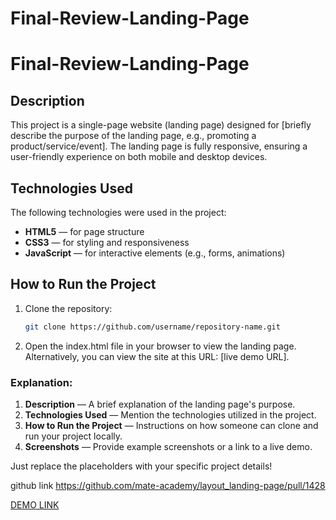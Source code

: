 # Final-Review-Landing-Page

# Final-Review-Landing-Page

## Description
This project is a single-page website (landing page) designed for [briefly describe the purpose of the landing page, e.g., promoting a product/service/event]. The landing page is fully responsive, ensuring a user-friendly experience on both mobile and desktop devices.

## Technologies Used
The following technologies were used in the project:
- **HTML5** — for page structure
- **CSS3** — for styling and responsiveness
- **JavaScript** — for interactive elements (e.g., forms, animations)

## How to Run the Project
1. Clone the repository:
   ```bash
   git clone https://github.com/username/repository-name.git

2. Open the index.html file in your browser to view the landing page.
Alternatively, you can view the site at this URL: [live demo URL].


### Explanation:
1. **Description** — A brief explanation of the landing page's purpose.
2. **Technologies Used** — Mention the technologies utilized in the project.
3. **How to Run the Project** — Instructions on how someone can clone and run your project locally.
4. **Screenshots** — Provide example screenshots or a link to a live demo.

Just replace the placeholders with your specific project details!

github link https://github.com/mate-academy/layout_landing-page/pull/1428

[DEMO LINK](https://indigo04.github.io/layout_landing-page/)

